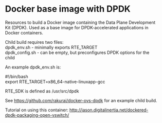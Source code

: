 # Docker base image with DPDK
Resources to build a Docker image containing the Data Plane Development Kit (DPDK).  Used as a base image for DPDK-accelerated applications in Docker containers.

Child build requires two files:<br />
    dpdk_env.sh - minimally exports RTE_TARGET<br />
    dpdk_config.sh - can be empty, but preconfigures DPDK options for the child

An example dpdk_env.sh is:

\#!/bin/bash<br />
export RTE_TARGET=x86_64-native-linuxapp-gcc

RTE_SDK is defined as /usr/src/dpdk

See https://github.com/rakurai/docker-ovs-dpdk for an example child build.

Tutorial on using this container:
http://jason.digitalinertia.net/dockered-dpdk-packaging-open-vswitch/
